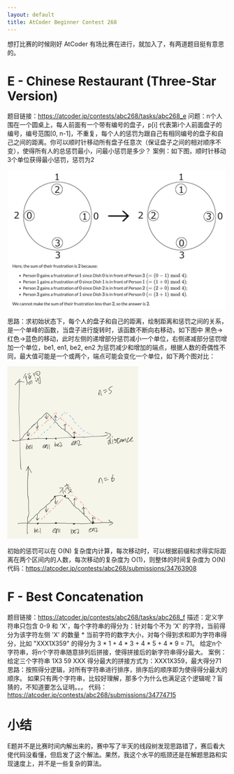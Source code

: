 ```yaml
---
layout: default
title: AtCoder Beginner Contest 268
---
```


想打比赛的时候刚好 AtCoder 有场比赛在进行，就加入了，有两道题目挺有意思的。

# E - Chinese Restaurant (Three-Star Version)
题目链接：https://atcoder.jp/contests/abc268/tasks/abc268_e
问题：n个人围在一个圆桌上，每人前面有一个带有编号的盘子，p[i] 代表第i个人前面盘子的编号，编号范围[0, n-1]，不重复，每个人的惩罚为跟自己有相同编号的盘子和自己之间的距离。你可以顺时针移动所有盘子任意次（保证盘子之间的相对顺序不变），使得所有人的总惩罚最小，问最小惩罚是多少？
案例：如下图，顺时针移动3个单位获得最小惩罚，惩罚为2

<img src="/images/2022/09/3858270034.png" width=500>

思路：求初始状态下，每个人的盘子和自己的距离，绘制距离和惩罚之间的关系，是一个单峰的函数，当盘子进行旋转时，该函数不断向右移动，如下图中 黑色->红色->蓝色的移动，此时左侧的递增部分惩罚减小一个单位，右侧递减部分惩罚增加一个单位，be1, en1, be2, en2 为惩罚减少和增加的端点，根据人数的奇偶性不同，最大值可能是一个或两个，端点可能会变化一个单位，如下两个图对比：

<img src="/images/2022/09/3215677101.png" width=300>

初始的惩罚可以在 O(N) 复杂度内计算，每次移动时，可以根据前缀和求得实际距离在两个区间内的人数，每次移动的复杂度为 O(1)，则整体的时间复杂度为 O(N)
代码：https://atcoder.jp/contests/abc268/submissions/34763908

# F - Best Concatenation
题目链接：https://atcoder.jp/contests/abc268/tasks/abc268_f
描述：定义字符串只包含 0-9 和 'X'，每个字符串的得分为：针对每个不为 'X' 的字符，当前得分为该字符左侧 'X' 的数量 \* 当前字符的数字大小，对每个得到求和即为字符串得分，比如 "XXX1X359" 的得分为 3 \* 1 + 4 \* 3 + 4 \* 5 + 4 \* 9 = 71。
给定n个字符串，将n个字符串随意排列后拼接，使得拼接后的新字符串得分最大。
案例：给定三个字符串
1X3
59
XXX
得分最大的拼接方式为：XXX1X359，最大得分71
思路：按照得分逻辑，对所有字符串进行排序，排序后的顺序即为使得得分最大的顺序。 如果只有两个字符串，比较好理解，那多个为什么也满足这个逻辑呢？盲猜的，不知道要怎么证明。。。
代码：https://atcoder.jp/contests/abc268/submissions/34774715

# 小结
E题并不是比赛时间内解出来的，赛中写了半天的线段树发现思路错了，赛后看大佬代码没看懂，但启发了这个解法。果然，我这个水平的瓶颈还是在解题思路和实现速度上，并不是一些复杂的算法。